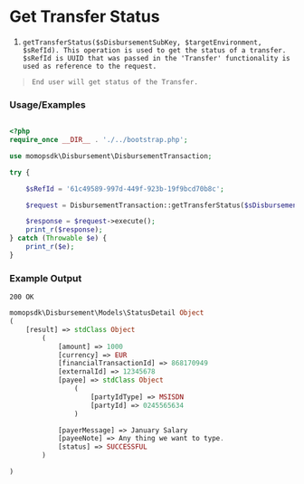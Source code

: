 # Get Transfer Status

1.	`getTransferStatus($sDisbursementSubKey, $targetEnvironment, $sRefId). This operation is used to get the status of a transfer. $sRefId is UUID that was passed in the 'Transfer' functionality is used as reference to the request.`

> `End user will get status of the Transfer. `

### Usage/Examples

```php

<?php
require_once __DIR__ . './../bootstrap.php';

use momopsdk\Disbursement\DisbursementTransaction;

try {

    $sRefId = '61c49589-997d-449f-923b-19f9bcd70b8c';

    $request = DisbursementTransaction::getTransferStatus($sDisbursementSubKey, $targetEnvironment, $sRefId);

    $response = $request->execute();
    print_r($response);
} catch (Throwable $e) {
    print_r($e);
}

```

### Example Output
`200 OK`
```php
momopsdk\Disbursement\Models\StatusDetail Object
(
    [result] => stdClass Object
        (
            [amount] => 1000
            [currency] => EUR
            [financialTransactionId] => 868170949
            [externalId] => 12345678
            [payee] => stdClass Object
                (
                    [partyIdType] => MSISDN
                    [partyId] => 0245565634
                )

            [payerMessage] => January Salary
            [payeeNote] => Any thing we want to type.
            [status] => SUCCESSFUL
        )

)

```

